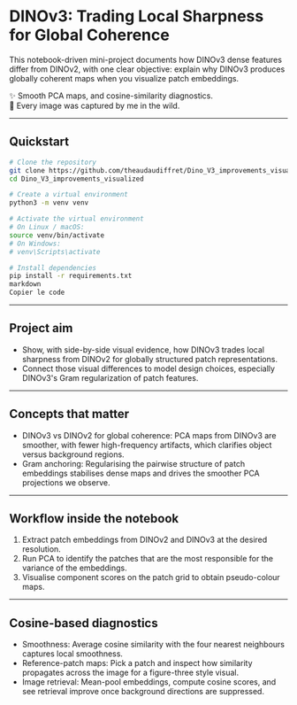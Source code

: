 # DINOv3: Trading Local Sharpness for Global Coherence

This notebook-driven mini-project documents how DINOv3 dense features differ from DINOv2, with
one clear objective: explain why DINOv3 produces globally coherent maps when you visualize patch
embeddings. 

✨ Smooth PCA maps, and cosine-similarity diagnostics.  
📸 Every image was captured by me in the wild. 


---

## Quickstart 

```bash
# Clone the repository
git clone https://github.com/theaudaudiffret/Dino_V3_improvements_visualized.git
cd Dino_V3_improvements_visualized

# Create a virtual environment
python3 -m venv venv

# Activate the virtual environment
# On Linux / macOS:
source venv/bin/activate
# On Windows:
# venv\Scripts\activate

# Install dependencies
pip install -r requirements.txt
markdown
Copier le code
```
---

## Project aim

- Show, with side-by-side visual evidence, how DINOv3 trades local sharpness from DINOv2 for
  globally structured patch representations.
- Connect those visual differences to model design choices, especially DINOv3's Gram regularization of patch features.


---

## Concepts that matter

- DINOv3 vs DINOv2 for global coherence: PCA maps from DINOv3 are smoother, with fewer
  high-frequency artifacts, which clarifies object versus background regions.
- Gram anchoring: Regularising the pairwise structure of patch embeddings stabilises dense maps and drives the smoother PCA projections we observe.

---

## Workflow inside the notebook

1. Extract patch embeddings from DINOv2 and DINOv3 at the desired resolution.
2. Run PCA to identify the patches that are the most responsible for the variance of the embeddings. 
3. Visualise component scores on the patch grid to obtain pseudo-colour maps.


---

## Cosine-based diagnostics

- Smoothness: Average cosine similarity with the four nearest neighbours captures local
  smoothness.
- Reference-patch maps: Pick a patch and inspect how similarity propagates across the image for a
  figure-three style visual.
- Image retrieval: Mean-pool embeddings, compute cosine scores, and see retrieval improve once
  background directions are suppressed.
